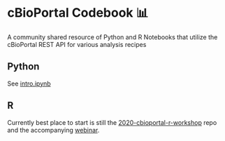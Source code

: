 # cBioPortal Codebook 📊
A community shared resource of Python and R Notebooks that utilize the cBioPortal REST API for various analysis recipes

## Python
See [intro.ipynb](./python/intro/intro.ipynb)

## R
Currently best place to start is still the [2020-cbioportal-r-workshop](https://github.com/cBioPortal/2020-cbioportal-r-workshop) repo and the accompanying [webinar](https://www.cbioportal.org/tutorials#webinar-5).
